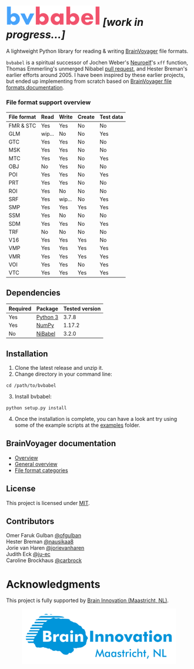 # <img src="visuals/bvbabel_logo.svg" width=256 /> *[work in progress...]*

A lightweight Python library for reading & writing [BrainVoyager](https://www.brainvoyager.com/products/brainvoyager.html) file formats.

`bvbabel` is a spiritual successor of Jochen Weber's [Neuroelf](https://neuroelf.net/)'s `xff` function, Thomas Emmerling's unmerged Nibabel [pull request](https://github.com/nipy/nibabel/pull/216), and Hester Breman's earlier efforts around 2005. I have been inspired by these earlier projects, but ended up implementing from scratch based on [BrainVoyager file formats documentation](https://support.brainvoyager.com/brainvoyager/automation-development/84-file-formats).


### File format support overview

| File format | Read  | Write | Create |Test data|
| ------------|-------|-------|--------|---------|
| FMR & STC   | Yes   | Yes   | No     |       No|
| GLM         | wip...| No    | No     |      Yes|
| GTC         | Yes   | Yes   | No     |       No|
| MSK         | Yes   | Yes   | No     |       No|
| MTC         | Yes   | Yes   | No     |      Yes|
| OBJ         | No    | Yes   | No     |       No|
| POI         | Yes   | Yes   | No     |      Yes|
| PRT         | Yes   | Yes   | No     |       No|
| ROI         | Yes   | No    | No     |       No|
| SRF         | Yes   | wip...| No     |      Yes|
| SMP         | Yes   | Yes   | Yes    |      Yes|
| SSM         | Yes   | No    | No     |       No|
| SDM         | Yes   | Yes   | No     |      Yes|
| TRF         | No    | No    | No     |       No|
| V16         | Yes   | Yes   | Yes    |       No|
| VMP         | Yes   | Yes   | Yes    |      Yes|
| VMR         | Yes   | Yes   | Yes    |      Yes|
| VOI         | Yes   | Yes   | No     |      Yes|
| VTC         | Yes   | Yes   | Yes    |      Yes|

## Dependencies

| Required | Package                               | Tested version |
| ---------|---------------------------------------|----------------|
| Yes      | [Python 3](https://www.python.org/)   | 3.7.8          |
| Yes      | [NumPy](http://www.numpy.org/)        | 1.17.2         |
| No       | [NiBabel](https://nipy.org/nibabel/)  | 3.2.0          |

## Installation

1. Clone the latest release and unzip it.
2. Change directory in your command line:
```
cd /path/to/bvbabel
```
3. Install bvbabel:
```
python setup.py install
```
4. Once the installation is complete, you can have a look ant try using some of the example scripts at the [examples](examples/) folder.

## BrainVoyager documentation

- [Overview](https://support.brainvoyager.com/brainvoyager/automation-development/84-file-formats/339-developer-guide-2-6-file-formats-overview)
- [General overview](https://support.brainvoyager.com/brainvoyager/automation-development/84-file-formats/38-general-overview-of-file-formats)
- [File format categories](https://support.brainvoyager.com/brainvoyager/automation-development/84-file-formats/41-file-formats-categorised)

## License
This project is licensed under [MIT](./LICENSE).

## Contributors
Omer Faruk Gulban [@ofgulban](https://github.com/ofgulban)  
Hester Breman [@nausikaa8](https://github.com/nausikaa8)  
Jorie van Haren [@jorievanharen](https://github.com/jorievanharen)  
Judith Eck [@ju-ec](https://github.com/ju-ec)  
Caroline Brockhaus [@carbrock](https://github.com/carbrock)

# Acknowledgments
This project is fully supported by [Brain Innovation (Maastricht, NL)](https://www.brainvoyager.com/).

<p align="center">
  <img width="420" src="visuals/brain_innovation_logo.png">
</p>
